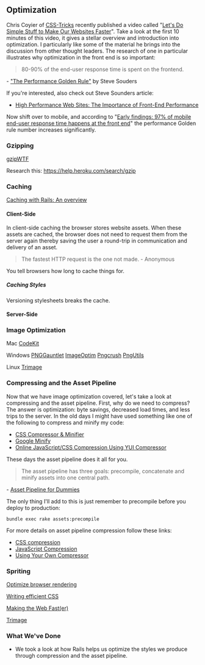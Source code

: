 Optimization
------------

Chris Coyier of [CSS-Tricks][] recently published a video called "[Let's Do Simple Stuff to Make Our Websites Faster][Simple Stuff]". Take a look at the first 10 minutes of this video, it gives a stellar overview and introduction into optimization. I particularly like some of the material he brings into the discussion from other thought leaders. The research of one in particular illustrates why optimization in the front end is so important:

> 80-90% of the end-user response time is spent on the frontend.

\- ["The Performance Golden Rule"][Golden Rule] by Steve Souders

If you're interested, also check out Steve Sounders article:

- [High Performance Web Sites: The Importance of Front-End Performance][Performance]

Now shift over to mobile, and according to "[Early findings: 97% of mobile end-user response time happens at the front end][97%]" the performance Golden rule number increases significantly.

### Gzipping

[gzipWTF][]

Research this: https://help.heroku.com/search/gzip

### Caching

[Caching with Rails: An overview][Caching]

#### Client-Side

In client-side caching the browser stores website assets. When these assets are cached, the browser does not need to request them from the server again thereby saving the user a round-trip in communication and delivery of an asset.

> The fastest HTTP request is the one not made.
\- Anonymous

You tell browsers how long to cache things for.

##### Caching Styles

Versioning stylesheets breaks the cache.


#### Server-Side



### Image Optimization

Mac
[CodeKit][]

Windows
[PNGGauntlet][]
[ImageOptim][]
[Pngcrush][]
[PngUtils][]

Linux
[Trimage][]

### Compressing and the Asset Pipeline

Now that we have image optimization covered, let's take a look at compressing and the asset pipeline. First, why do we need to compress? The answer is optimization: byte savings, decreased load times, and less trips to the server. In the old days I might have used something like one of the following to compress and minify my code:

- [CSS Compressor & Minifier][CSS compressor]
- [Google Minify][]
- [Online JavaScript/CSS Compression Using YUI Compressor][YUI Compressor]

These days the asset pipeline does it all for you.

> The asset pipeline has three goals:
> precompile, concatenate and minify assets into one central path.

\- [Asset Pipeline for Dummies][Asset Pipeline]

The only thing I'll add to this is just remember to precompile before you deploy to production:

    bundle exec rake assets:precompile

For more details on asset pipeline compression follow these links:

- [CSS compression][]
- [JavaScript Compression][JS Compression]
- [Using Your Own Compressor][Generic Compressor]

### Spriting






[Optimize browser rendering][Browser Rendering]

[Writing efficient CSS][Efficient CSS]

[Making the Web Fast(er)][Fast(er)]



[Trimage][]

### What We've Done

- We took a look at how Rails helps us optimize the styles we produce through compression and the asset pipeline.


[CSS-Tricks]:           http://css-tricks.com/
[Simple Stuff]:         http://css-tricks.com/video-screencasts/114-lets-do-simple-stuff-to-make-our-websites-faster/
[Golden Rule]:          http://www.stevesouders.com/blog/2012/02/10/the-performance-golden-rule/
[Performance]:          http://developer.yahoo.com/blogs/ydn/posts/2007/03/high_performanc/
[97%]:                  http://www.webperformancetoday.com/2011/04/20/desktop-vs-mobile-web-page-load-speed/
[gzipWTF]:              http://gzipwtf.com/
[Caching]:              http://edgeguides.rubyonrails.org/caching_with_rails.html
[CodeKit]:              http://incident57.com/codekit/
[PNGGauntlet]:          http://pnggauntlet.com/
[ImageOptim]:           http://imageoptim.com/
[Pngcrush]:             http://pmt.sourceforge.net/pngcrush/
[PngUtils]:             http://gnuwin32.sourceforge.net/packages/pngutils.htm
[Trimage]:              http://trimage.org/
[CSS Compressor]:       http://www.minifycss.com/css-compressor/
[Google Minify]:        https://code.google.com/p/minify/
[YUI Compressor]:       http://www.refresh-sf.com/yui/
[Asset Pipeline]:       http://coderberry.me/blog/2012/04/24/asset-pipeline-for-dummies/
                        "The Rails asset pipeline from the ground up."
[CSS Compression]:      http://edgeguides.rubyonrails.org/asset_pipeline.html#css-compression
[JS Compression]:       http://edgeguides.rubyonrails.org/asset_pipeline.html#javascript-compression
[Generic Compressor]:   http://edgeguides.rubyonrails.org/asset_pipeline.html#using-your-own-compressor


[Browser Rendering]:    https://developers.google.com/speed/docs/best-practices/rendering
[Efficient CSS]:        https://developer.mozilla.org/en/Writing_Efficient_CSS
[Fast(er)]:             http://www.igvita.com/slides/2012/railsconf-making-the-web-faster/#1
                        "RailsConf 2012"



